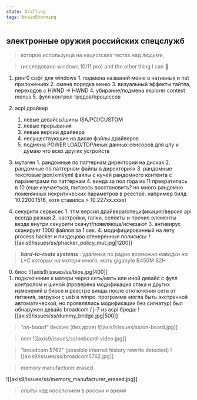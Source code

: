 ```yaml
---
state: Drafting
tags: brainStorming
---
```

## электронные оружия российских спецслужб 
> которое используеца на нацистских тестах над людьми,

> (исследовано windows 10/11 pro)
> and the other thing I can 🥫 

1. ринг0 софт для windows 
       1. подмена названий меню в нативных и net приложениях
       2. смена порядка меню
       3. визуальный эффекты тайтла, переходов с HWND -> HWND
       4. убирание/подмена explorer context menus 
       5. фулл контрол тредов/процессов
      
2. acpi драйвер
    1. левые девайсы/шины ISA/PCI/CUSTOM
    2. левые прерывания 
    3.  левые версии драйвера
    4. несуществующие на диске файлы драйверов
    5. подмена POWER LOAD/TDP/иных данных сенсоров для цпу и думаю что всех других устройств
    
3. мутаген
       1. рандомные по паттернам директории на дисках
       2. рандомные по паттернам файлы в директориях
       3. рандомные текстовые json/xml/yml файлы с кучей рандомного контента с параметрами по паттернам
       4. винда за пол года из 11 превратилась в 10 
           (еще изучаеться, пытаюсь восстановить? но много рандомно поменянных некритических параметров в реестре. например билд 10.2200.1516, хотя ставилса > 10.227xx.xxxx)
           
  4. секурити cервисес
          1. тпм версия драйвера/спецификация/версия api всегда разная
          2. настройки, галки, селекты и прочие элементы везде внутри секурити скачут/появляюца/исчезают
          3. антивирус сканирует 1000 файлов за 1 сек.
          4. модифицированный на лету process hacker и пиздецово сгенеренные полисисы:
              ![[axis9/issues/ss/phacker_policy_mut.jpg|1200]]

>  ***hard-to-route systems*** : удаленка по радио
>  *возможно наводки на L+C которых на матери много*, мать gigabyte B450M S2H 

0.  биос
			![[axis9/issues/ss/bios.jpg|400]]
1. подключение к матери через сеть/мать или иной девайс с фулл контролом и шиной 
		(проверена модификация стэка и других изменений в биосе и реестре винды после отключения сети от питания, загрузки с usb в winpe. программа могла быть экстренной автоматической, но проявлялись модификации без сигнатур)
    был обнаружен девайс broadcom / j-7
    из acpi бреда:
         ![[axis9/issues/ss/dummy_bridge.jpg|500]]
         
> _"on-board"_ devices (без дров)
![[axis9/issues/ss/on-board.jpg]]


> oem
![[axis9/issues/ss/onboard-video.jpg]]

> "broadcom 5762" (possible internet history rewrite detected)
![[axis9/issues/ss/broadcom5762.jpg]]

> memory manufacturer erased

![[axis9/issues/ss/memory_manufacturer_erased.jpg]]

> _опыты над населением в россии и время_
> 